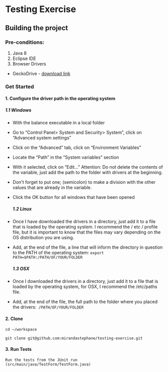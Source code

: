 # Testing Exercise

## Building the project

### Pre-conditions:

1. Java 8 
2. Eclipse IDE
3. Browser Drivers
- GeckoDrive - [download link](https://github.com/mozilla/geckodriver/releases)

### Get Started

#### 1. Configure the driver path in the operating system

  ##### 1.1 Windows
 
- With the balance executable in a local folder
- Go to “Control Panel> System and Security> System”, click on “Advanced system settings”
- Click on the “Advanced” tab, click on “Environment Variables”
- Locate the “Path” in the “System variables” section
- With it selected, click on “Edit…”
 Attention: Do not delete the contents of the variable, just add the path to the folder with drivers at the beginning.
- Don't forget to put one; (semicolon) to make a division with the other values that are already in the variable.
- Click the OK button for all windows that have been opened
 
  ##### 1.2 Linux
- Once I have downloaded the drivers in a directory, just add it to a file that is loaded by the operating system. I recommend the / etc / profile file, but it is important to know that the files may vary depending on the OS distribution you are using.
- Add, at the end of the file, a line that will inform the directory in question to the PATH of the operating system: ``` export PATH=$PATH:/PATH/OF/YOUR/FOLDER ```
  ##### 1.3 OSX
- Once I downloaded the drivers in a directory, just add it to a file that is loaded by the operating system, for OSX, I recommend the /etc/paths file.
- Add, at the end of the file, the full path to the folder where you placed the drivers:``` /PATH/OF/YOUR/FOLDER```
    
#### 2. Clone
```
cd ~/workspace
```
```
git clone git@github.com:mirandastephane/testing-exercise.git
```
#### 3. Run Tests

    Run the tests from the JUnit run (src/main/java/TestForm/TestForm.java)


